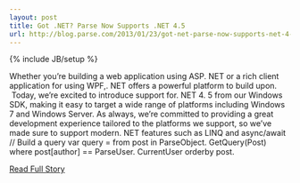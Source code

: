 ---layout: posttitle: Got .NET? Parse Now Supports .NET 4.5url: http://blog.parse.com/2013/01/23/got-net-parse-now-supports-net-4-5/---{% include JB/setup %}<p>  Whether you’re building a web application using ASP.  NET or a rich client application for using WPF,.  NET offers a powerful platform to build upon.   Today, we’re excited to introduce support for.  NET 4.  5 from our Windows SDK, making it easy to target a wide range of platforms including Windows 7 and Windows Server.  As always, we’re committed to providing a great development experience tailored to the platforms we support, so we’ve made sure to support modern.  NET features such as LINQ and async/await
 // Build a query  var query = from post in ParseObject.  GetQuery(Post)              where post[author] == ParseUser.  CurrentUser              orderby post.<br /><p><a href="http://blog.parse.com/2013/01/23/got-net-parse-now-supports-net-4-5/">Read Full Story</a></p>